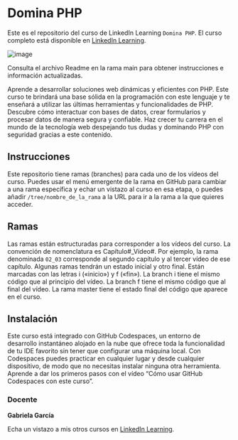 # Domina PHP
Este es el repositorio del curso de LinkedIn Learning `Domina PHP`. El curso completo está disponible en [LinkedIn Learning][lil-course-url].

![image](https://github.com/LinkedInLearning/domina-php-3248251/assets/71371373/77eebb71-673e-4fde-b59a-1739e3c226f7)

Consulta el archivo Readme en la rama main para obtener instrucciones e información actualizadas.

Aprende a desarrollar soluciones web dinámicas y eficientes con PHP. Este curso te brindará una base sólida en la programación con este lenguaje y te enseñará a utilizar las últimas herramientas y funcionalidades de PHP. Descubre cómo interactuar con bases de datos, crear formularios y procesar datos de manera segura y confiable. Haz crecer tu carrera en el mundo de la tecnología web despejando tus dudas y dominando PHP con seguridad gracias a este contenido.

## Instrucciones
Este repositorio tiene ramas (branches) para cada uno de los vídeos del curso. Puedes usar el menú emergente de la rama en GitHub para cambiar a una rama específica y echar un vistazo al curso en esa etapa, o puedes añadir `/tree/nombre_de_la_rama` a la URL para ir a la rama a la que quieres acceder.

## Ramas
Las ramas están estructuradas para corresponder a los vídeos del curso. La convención de nomenclatura es Capítulo#_Vídeo#. Por ejemplo, la rama denominada `02_03` corresponde al segundo capítulo y al tercer vídeo de ese capítulo. Algunas ramas tendrán un estado inicial y otro final. Están marcadas con las letras i («inicio») y f («fin»). La branch i tiene el mismo código que al principio del vídeo. La branch f tiene el mismo código que al final del vídeo. La rama master tiene el estado final del código que aparece en el curso.

## Instalación
Este curso está integrado con GitHub Codespaces, un entorno de desarrollo instantáneo alojado en la nube que ofrece toda la funcionalidad de tu IDE favorito sin tener que configurar una máquina local. Con Codespaces puedes practicar en cualquier lugar y desde cualquier dispositivo, de modo que no necesitas instalar ninguna otra herramienta. Aprende a dar los primeros pasos con el vídeo “Cómo usar GitHub Codespaces con este curso”.   

### Docente

**Gabriela García**

Echa un vistazo a mis otros cursos en [LinkedIn Learning](https://www.linkedin.com/learning/instructors/gabriela-garcia).

[0]: # (Replace these placeholder URLs with actual course URLs)
[lil-course-url]: https://www.linkedin.com/learning/domina-php/avanza-en-tus-conocimientos-de-php
[lil-thumbnail-url]: https://cdn.lynda.com/course/2875095/2875095-1615224395432-16x9.jpg


[1]: # (End of ES-Instruction ###############################################################################################)
